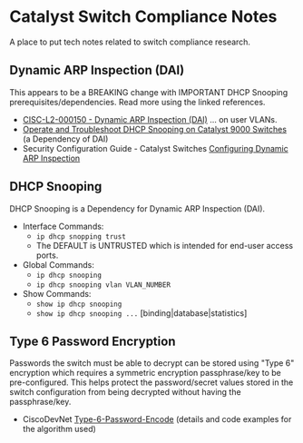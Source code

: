 # Catalyst Switch Compliance Notes

A place to put tech notes related to switch compliance research.

## Dynamic ARP Inspection (DAI)

This appears to be a BREAKING change with IMPORTANT DHCP Snooping prerequisites/dependencies. Read more using the linked references.

* [CISC-L2-000150 - Dynamic ARP Inspection (DAI)][1] ... on user VLANs.
* [Operate and Troubleshoot DHCP Snooping on Catalyst 9000 Switches][2] (a Dependency of DAI)
* Security Configuration Guide - Catalyst Switches [Configuring Dynamic ARP Inspection][3]

## DHCP Snooping

DHCP Snooping is a Dependency for Dynamic ARP Inspection (DAI).
* Interface Commands:
  * `ip dhcp snopping trust`
  * The DEFAULT is UNTRUSTED which is intended for end-user access ports.
* Global Commands:
  * `ip dhcp snooping`
  * `ip dhcp snooping vlan VLAN_NUMBER`
* Show Commands:
  * `show ip dhcp snooping`
  * `show ip dhcp snooping ...` [binding|database|statistics]

## Type 6 Password Encryption

Passwords the switch must be able to decrypt can be stored using "Type 6" encryption 
which requires a symmetric encryption passphrase/key to be pre-configured. This helps protect the
password/secret values stored in the switch configuration from being decrypted without having the passphrase/key.

* CiscoDevNet [Type-6-Password-Encode][4] (details and code examples for the algorithm used)

[1]: https://www.tenable.com/audits/items/DISA_STIG_Cisco_IOS_XE_Switch_L2S_v3r1.audit:7a70877c979276b792ecba468e404c78
[2]: https://www.cisco.com/c/en/us/support/docs/ip/dynamic-host-configuration-protocol-dhcp-dhcpv6/217055-operate-and-troubleshoot-dhcp-snooping.html
[3]: https://www.cisco.com/c/en/us/td/docs/switches/lan/catalyst9300/software/release/17-9/configuration_guide/sec/b_179_sec_9300_cg/configuring_dynamic_arp_inspection.html
[4]: https://github.com/CiscoDevNet/Type-6-Password-Encode/
